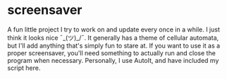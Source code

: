 # screensaver
A fun little project I try to work on and update every once in a while. I just think it looks nice ¯\_(ツ)_/¯. It generally has a theme of cellular automata, but I'll add anything
that's simply fun to stare at. If you want to use it as a proper screensaver, you'll need something to actually run and close the program when necessary. Personally, I use AutoIt,
and have included my script here.
